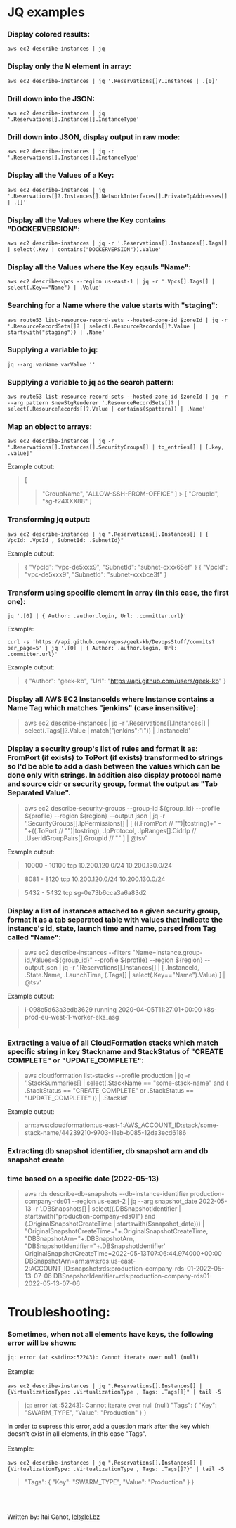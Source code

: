 # **JQ examples**

### Display colored results:

`aws ec2 describe-instances | jq `

### Display only the N element in array:

`aws ec2 describe-instances | jq '.Reservations[]?.Instances | .[0]'`

### Drill down into the JSON:

`aws ec2 describe-instances | jq '.Reservations[].Instances[].InstanceType'`

### Drill down into JSON, display output in raw mode:

`aws ec2 describe-instances | jq -r '.Reservations[].Instances[].InstanceType'`

### Display all the Values of a Key:

`aws ec2 describe-instances | jq '.Reservations[]?.Instances[].NetworkInterfaces[].PrivateIpAddresses[] | .[]'`

### Display all the Values where the Key contains "DOCKERVERSION":

`aws ec2 describe-instances | jq -r '.Reservations[].Instances[].Tags[] | select(.Key | contains("DOCKERVERSION")).Value'`

### Display all the Values where the Key eqauls "Name":

`aws ec2 describe-vpcs --region us-east-1 | jq -r '.Vpcs[].Tags[] | select(.Key=="Name") | .Value'`

### Searching for a Name where the value starts with "staging":

`aws route53 list-resource-record-sets --hosted-zone-id $zoneId | jq -r '.ResourceRecordSets[]? | select(.ResourceRecords[]?.Value | startswith("staging")) | .Name'`

### Supplying a variable to jq:

`jq --arg varName varValue ''`

### Supplying a variable to jq as the search pattern:

`aws route53 list-resource-record-sets --hosted-zone-id $zoneId | jq -r --arg pattern $newStgRenderer '.ResourceRecordSets[]? | select(.ResourceRecords[]?.Value | contains($pattern)) | .Name'`

### Map an object to arrays:

`aws ec2 describe-instances | jq -r '.Reservations[].Instances[].SecurityGroups[] | to_entries[] | [.key, .value]'`

Example output:

> [
> > "GroupName",
> > "ALLOW-SSH-FROM-OFFICE"
> > ] > [
> > "GroupId",
> > "sg-f24XXX88"
> > ]

### Transforming jq output:

`aws ec2 describe-instances | jq ".Reservations[].Instances[] | { VpcId: .VpcId , SubnetId: .SubnetId}"`

Example output:

> {
> "VpcId": "vpc-de5xxx9",
> "SubnetId": "subnet-cxxx65ef"
> }
> {
> "VpcId": "vpc-de5xxx9",
> "SubnetId": "subnet-xxxbce3f"
> }

### Transform using specific element in array (in this case, the first one):

`jq '.[0] | { Author: .author.login, Url: .committer.url}'`

Example:

`curl -s 'https://api.github.com/repos/geek-kb/DevopsStuff/commits?per_page=5' | jq '.[0] | { Author: .author.login, Url: .committer.url}'`

Example output:

> {
> "Author": "geek-kb",
> "Url": "https://api.github.com/users/geek-kb"
> }

### Display all AWS EC2 InstanceIds where Instance contains a Name Tag which matches "jenkins" (case insensitive):

> aws ec2 describe-instances | jq -r '.Reservations[].Instances[] | select(.Tags[]?.Value | match("jenkins";"i")) | .InstanceId'

### Display a security group's list of rules and format it as: FromPort (if exists) to ToPort (if exists) transformed to strings so I'd be able to add a dash between the values which can be done only with strings. In addition also display protocol name and source cidr or security group, format the output as "Tab Separated Value".

> aws ec2 describe-security-groups --group-id ${group_id} --profile ${profile} --region ${region} --output json | jq -r '.SecurityGroups[].IpPermissions[] | [ ((.FromPort // "")|tostring)+" - "+((.ToPort // "")|tostring), .IpProtocol, .IpRanges[].CidrIp // .UserIdGroupPairs[].GroupId // "" ] | @tsv'

Example output:

> 10000 - 10100 tcp 10.200.120.0/24 10.200.130.0/24

> 8081 - 8120 tcp 10.200.120.0/24 10.200.130.0/24

> 5432 - 5432 tcp sg-0e73b6cca3a6a83d2

### Display a list of instances attached to a given security group, format it as a tab separated table with values that indicate the instance's id, state, launch time and name, parsed from Tag called "Name":

> aws ec2 describe-instances --filters "Name=instance.group-id,Values=${group_id}" --profile ${profile} --region ${region} --output json | jq -r '.Reservations[].Instances[] | [ .InstanceId, .State.Name, .LaunchTime, (.Tags[] | select(.Key=="Name").Value) ] | @tsv'

Example output:

> i-098c5d63a3edb3629 running 2020-04-05T11:27:01+00:00 k8s-prod-eu-west-1-worker-eks_asg
> <br><br>

### Extracting a value of all CloudFormation stacks which match specific string in key Stackname and StackStatus of "CREATE COMPLETE" or "UPDATE_COMPLETE":

> aws cloudformation list-stacks --profile production | jq -r '.StackSummaries[] | select(.StackName == "some-stack-name" and ( .StackStatus == "CREATE_COMPLETE" or .StackStatus == "UPDATE_COMPLETE" )) | .StackId'

Example output:

> arn:aws:cloudformation:us-east-1:AWS_ACCOUNT_ID:stack/some-stack-name/44239210-9703-11eb-b085-12da3ecd6186

### Extracting db snapshot identifier, db snapshot arn and db snapshot create

### time based on a specific date (2022-05-13)

> aws rds describe-db-snapshots --db-instance-identifier production-company-rds01 --region us-east-2 | jq --arg snapshot_date 2022-05-13 -r '.DBSnapshots[] | select((.DBSnapshotIdentifier | startswith("production-company-rds01") and (.OriginalSnapshotCreateTime | startswith($snapshot_date))) | "OriginalSnapshotCreateTime="+.OriginalSnapshotCreateTime, "DBSnapshotArn="+.DBSnapshotArn, "DBSnapshotIdentifier="+.DBSnapshotIdentifier'
> OriginalSnapshotCreateTime=2022-05-13T07:06:44.974000+00:00
> DBSnapshotArn=arn:aws:rds:us-east-2:ACCOUNT_ID:snapshot:rds:production-company-rds-01-2022-05-13-07-06
> DBSnapshotIdentifier=rds:production-company-rds01-2022-05-13-07-06

# **Troubleshooting:**

### Sometimes, when not all elements have keys, the following error will be shown:

`jq: error (at <stdin>:52243): Cannot iterate over null (null)`
<br><br>
Example:
<br><br>
`aws ec2 describe-instances | jq ".Reservations[].Instances[] | {VirtualizationType: .VirtualizationType , Tags: .Tags[]}" | tail -5`

> jq: error (at <stdin>:52243): Cannot iterate over null (null)
> "Tags": {
> "Key": "SWARM_TYPE",
> "Value": "Production"
> }
> }

In order to supress this error, add a question mark after the key which doesn't exist in all elements, in this case "Tags".
<br><br>
Example:
<br><br>
`aws ec2 describe-instances | jq ".Reservations[].Instances[] | {VirtualizationType: .VirtualizationType , Tags: .Tags[]?}" | tail -5`

> "Tags": {
> "Key": "SWARM_TYPE",
> "Value": "Production"
> }
> }

<br><br>

Written by: Itai Ganot, lel@lel.bz
